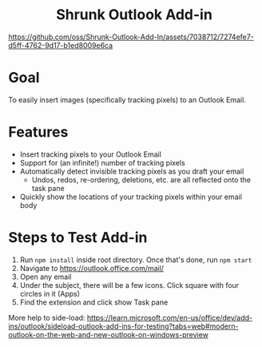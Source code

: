 
<center>
 <h1>Shrunk Outlook Add-in</h1>
</center>

https://github.com/oss/Shrunk-Outlook-Add-In/assets/7038712/7274efe7-d5ff-4762-9d17-b1ed8009e6ca

# Goal
To easily insert images (specifically tracking pixels) to an Outlook Email.

# Features

- Insert tracking pixels to your Outlook Email
- Support for (an infinite!) number of tracking pixels
- Automatically detect invisible tracking pixels as you draft your email
    - Undos, redos, re-ordering, deletions, etc. are all reflected onto the task pane
- Quickly show the locations of your tracking pixels within your email body

# Steps to Test Add-in
1. Run `npm install` inside root directory. Once that's done, run `npm start`
2. Navigate to https://outlook.office.com/mail/
3. Open any email
4. Under the subject, there will be a few icons. Click square with four circles in it (Apps)
5. Find the extension and click show Task pane

More help to side-load:
https://learn.microsoft.com/en-us/office/dev/add-ins/outlook/sideload-outlook-add-ins-for-testing?tabs=web#modern-outlook-on-the-web-and-new-outlook-on-windows-preview
